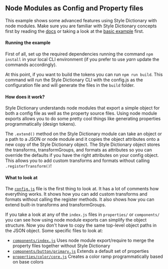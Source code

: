 ## Node Modules as Config and Property files

This example shows some advanced features using Style Dictionary with node modules. Make sure you are familiar with Style Dictionary concepts first by reading the [docs](https://amzn.github.io/style-dictionary) or taking a look at the [basic example](../../basic) first.

#### Running the example

First of all, set up the required dependencies running the command `npm install` in your local CLI environment (if you prefer to use *yarn* update the commands accordingly).

At this point, if you want to build the tokens you can run `npm run build`. This command will run the Style Dictionary CLI with the config.js as the configuration file and will generate the files in the `build` folder.

#### How does it work?

Style Dictionary understands node modules that export a simple object for both a config file as well as the property source files. Using node module exports allows you to do some pretty cool things like generating properties programmatically  (design tokens).

The `.extend()` method on the Style Dictionary module can take an object or a path to a JSON or node module and it copies the object attributes onto a new copy of the Style Dictionary object. The Style Dictionary object stores the transforms, transformGroups, and formats as attributes so you can override the defaults if you have the right attributes on your config object. This allows you to add custom transforms and formats without calling `.registerTransform()`!

#### What to look at

The [`config.js`](config.js) file is the first thing to look at. It has a lot of comments how everything works. It shows how you can add custom transforms and formats without calling the register methods. It also shows how you can extend built-in transforms and transformGroups.

If you take a look at any of the `index.js` files in `properties/` or `components/` you can see how using node module exports can simplify the object structure. Now you don't have to copy the same top-level object paths in the JSON object. Some specific files to look at:

* [`components/index.js`](components/index.js) Uses node module export/require to merge the property files together without Style Dictionary
* [`components/button/primary.js`](components/button/primary.js) Extends a default set of properties
* [`properties/color/core.js`](properties/color/core.js) Creates a color ramp programmatically based on base colors
